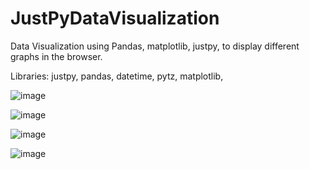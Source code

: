 # JustPyDataVisualization
Data Visualization using Pandas, matplotlib, justpy, to display different graphs in the browser.

Libraries: justpy, pandas, datetime, pytz, matplotlib,

![image](https://user-images.githubusercontent.com/53841303/132012640-39a59222-adba-4ad2-a5ff-2c94b31162b1.png)

![image](https://user-images.githubusercontent.com/53841303/132012783-05a824a2-929a-4ec2-87f5-add4481a59f0.png)

![image](https://user-images.githubusercontent.com/53841303/132012939-078aeafe-a740-4930-a0e2-4408a1010c60.png)

![image](https://user-images.githubusercontent.com/53841303/132013151-032681c9-36c7-4979-b22f-e33cb59df8ec.png)

